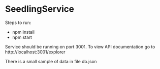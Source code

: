 # SeedlingService

Steps to run:
* npm install
* npm start

Service should be running on port 3001. To view API documentation go to http://localhost:3001/explorer

There is a small sample of data in file db.json
